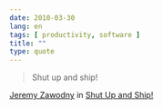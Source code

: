 ```yaml
---
date: 2010-03-30
lang: en
tags: [ productivity, software ]
title: ""
type: quote
---
```


> Shut up and ship!

[Jeremy Zawodny](http://jeremy.zawodny.com) in [Shut Up and
Ship!](http://jeremy.zawodny.com/blog/archives/008802.html)

